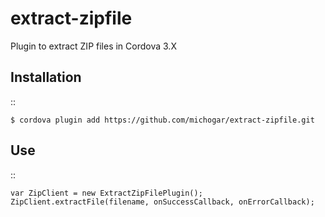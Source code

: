 extract-zipfile
===============

Plugin to extract ZIP files in Cordova 3.X

Installation
------------
::

	$ cordova plugin add https://github.com/michogar/extract-zipfile.git


Use
---

::

	var ZipClient = new ExtractZipFilePlugin();
	ZipClient.extractFile(filename, onSuccessCallback, onErrorCallback);


